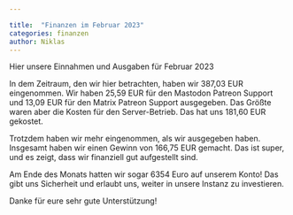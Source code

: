 ```yaml
---

title:  "Finanzen im Februar 2023"
categories: finanzen
author: Niklas
---
```


Hier unsere Einnahmen und Ausgaben für Februar 2023

In dem Zeitraum, den wir hier betrachten, haben wir 387,03 EUR eingenommen. Wir haben 25,59 EUR für den Mastodon Patreon Support und 13,09 EUR für den Matrix Patreon Support ausgegeben. Das Größte waren aber die Kosten für den Server-Betrieb. Das hat uns 181,60 EUR gekostet.

Trotzdem haben wir mehr eingenommen, als wir ausgegeben haben. Insgesamt haben wir einen Gewinn von 166,75 EUR gemacht. Das ist super, und es zeigt, dass wir finanziell gut aufgestellt sind.

Am Ende des Monats hatten wir sogar 6354 Euro auf unserem Konto! Das gibt uns Sicherheit und erlaubt uns, weiter in unsere Instanz zu investieren.

Danke für eure sehr gute Unterstützung!
